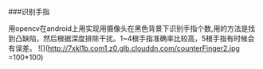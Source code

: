 ###识别手指

用opencv在android上用实现用摄像头在黑色背景下识别手指个数,用的方法是找到凸缺陷，然后根据深度排除干扰。1~4根手指准确率比较高，5根手指有时候会有误差。
![](http://7xkl1b.com1.z0.glb.clouddn.com/counterFinger2.jpg =100*100)
